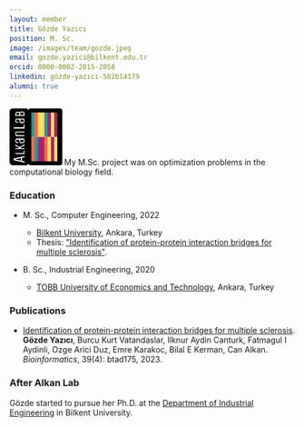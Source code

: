 ```yaml
---
layout: member
title: Gözde Yazıcı
position: M. Sc.
image: /images/team/gozde.jpeg
email: gozde.yazici@bilkent.edu.tr
orcid: 0000-0002-2015-2058
linkedin: gözde-yazıcı-582b14179
alumni: true
---
```


<img style="height:100px;" src="https://github.com/BilkentCompGen/BilkentCompGen.github.io/blob/master/images/team/GY_sq_dna.png?raw=true"/>
 My M.Sc. project was on optimization problems in the computational biology field.

### Education

- M. Sc., Computer Engineering, 2022
  - [Bilkent University](http://www.cs.bilkent.edu.tr/), Ankara, Turkey
  - Thesis: ["Identification of protein-protein interaction bridges for multiple sclerosis"](http://repository.bilkent.edu.tr/handle/11693/112043).

- B. Sc., Industrial Engineering, 2020
  - [TOBB University of Economics and Technology](https://www.etu.edu.tr/en/bolum/industrial-engineering), Ankara, Turkey

### Publications

- [Identification of protein-protein interaction bridges for multiple sclerosis](https://pubmed.ncbi.nlm.nih.gov/37018152/). **Gözde Yazıcı**, Burcu Kurt Vatandaslar, Ilknur Aydin Canturk, 
Fatmagul I Aydinli, Ozge Arici Duz, Emre Karakoc, Bilal E Kerman, Can Alkan. *Bioinformatics*, 39(4): btad175, 2023.

### After Alkan Lab

Gözde started to pursue her Ph.D. at the [Department of Industrial Engineering](https://w3.ie.bilkent.edu.tr/tr/) in Bilkent University.
